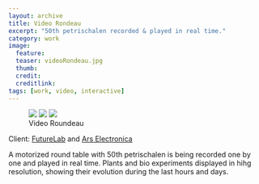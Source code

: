 ```yaml
---
layout: archive
title: Video Rondeau
excerpt: "50th petrischalen recorded & played in real time."
category: work
image: 
  feature: 
  teaser: videoRondeau.jpg
  thumb: 
  credit:
  creditlink: 
tags: [work, video, interactive]
---
```


<figure class="third">
	<img src="https://farm9.staticflickr.com/8614/16546310989_a90f476cc6_z.jpg">
	<img src="https://farm9.staticflickr.com/8632/16706530156_2cd46ee742_z.jpg">
	<img src="https://farm9.staticflickr.com/8620/16706529546_f21d15e7f9_z.jpg">
	<figcaption>Video Roundeau</figcaption>
</figure>

Client: [FutureLab](https://www.futurelab.org.uk/) and [Ars Electronica](www.aec.at/)

A motorized round table with 50th petrischalen is being recorded one by one and played in real time. Plants and bio experiments displayed in hihg resolution, showing their evolution during the last hours and days.
